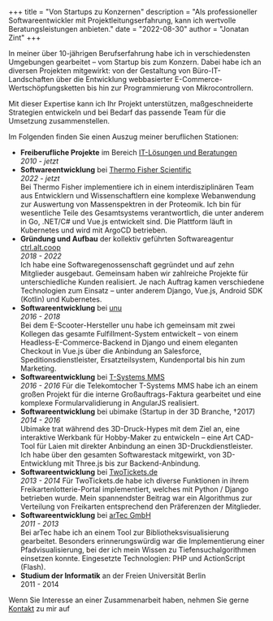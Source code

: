 +++
title = "Von Startups zu Konzernen"
description = "Als professioneller Softwareentwickler mit Projektleitungserfahrung, kann ich wertvolle Beratungsleistungen anbieten."
date = "2022-08-30"
author = "Jonatan Zint"
+++

In meiner über 10-jährigen Berufserfahrung habe ich in verschiedensten Umgebungen gearbeitet – vom Startup bis zum Konzern. 
Dabei habe ich an diversen Projekten mitgewirkt: von der Gestaltung von Büro-IT-Landschaften über die Entwicklung webbasierter E-Commerce-Wertschöpfungsketten bis hin zur Programmierung von Mikrocontrollern.

Mit dieser Expertise kann ich Ihr Projekt unterstützen, maßgeschneiderte Strategien entwickeln und bei Bedarf das passende Team für die Umsetzung zusammenstellen.

Im Folgenden finden Sie einen Auszug meiner beruflichen Stationen:

* **Freiberufliche Projekte** im Bereich [IT-Lösungen und Beratungen](/services)  
  *2010 - jetzt*
* **Softwareentwicklung** bei [Thermo Fisher Scientific](https://www.thermofisher.com/de/de/home.html)  
  *2022 - jetzt*  
  Bei Thermo Fisher implementiere ich in einem interdisziplinären Team aus Entwicklern und Wissenschaftlern eine komplexe Webanwendung zur Auswertung von Massenspektren in der Proteomik. Ich bin für wesentliche Teile des Gesamtsystems verantwortlich, die unter anderem in Go, .NET/C# und Vue.js entwickelt sind. Die Plattform läuft in Kubernetes und wird mit ArgoCD betrieben.
* **Gründung und Aufbau** der kollektiv geführten Softwareagentur [ctrl.alt.coop](https://ctrl.alt.coop)  
  *2018 - 2022*  
  Ich habe eine Softwaregenossenschaft gegründet und auf zehn Mitglieder ausgebaut. Gemeinsam haben wir zahlreiche Projekte für unterschiedliche Kunden realisiert. Je nach Auftrag kamen verschiedene Technologien zum Einsatz – unter anderem Django, Vue.js, Android SDK (Kotlin) und Kubernetes.
* **Softwareentwicklung** bei [unu](https://unumotors.com/)  
  *2016 - 2018*  
  Bei dem E-Scooter-Hersteller unu habe ich gemeinsam mit zwei Kollegen das gesamte Fulfillment-System entwickelt – von einem Headless-E-Commerce-Backend in Django und einem eleganten Checkout in Vue.js über die Anbindung an Salesforce, Speditionsdienstleister, Ersatzteilsystem, Kundenportal bis hin zum Marketing.
* **Softwareentwicklung** bei [T-Systems MMS](https://www.t-systems-mms.com/)  
  *2016 - 2016*
  Für die Telekomtocher T-Systems MMS habe ich an einem großen Projekt für die interne Großauftrags-Faktura gearbeitet und eine komplexe Formularvalidierung in AngularJS realisiert.
* **Softwareentwicklung** bei ubimake (Startup in der 3D Branche, †2017)  
  *2014 - 2016*  
  Ubimake trat während des 3D-Druck-Hypes mit dem Ziel an, eine interaktive Werkbank für Hobby-Maker zu entwickeln – eine Art CAD-Tool für Laien mit direkter Anbindung an einen 3D-Druckdienstleister. Ich habe über den gesamten Softwarestack mitgewirkt, von 3D-Entwicklung mit Three.js bis zur Backend-Anbindung.
* **Softwareentwicklung** bei [TwoTickets.de](https://www.twotickets.de/)  
  *2013 - 2014*
  Für TwoTickets.de habe ich diverse Funktionen in ihrem Freikartenlotterie-Portal implementiert, welches mit Python / Django betrieben wurde. Mein spannendster Beitrag war ein Algorithmus zur Verteilung von Freikarten entsprechend den Präferenzen der Mitglieder.
* **Softwareentwicklung** bei [arTec GmbH](https://artec-berlin.de/)  
  *2011 - 2013*  
  Bei arTec habe ich an einem Tool zur Bibliotheksvisualisierung gearbeitet. Besonders erinnerungswürdig war die Implementierung einer Pfadvisualisierung, bei der ich mein Wissen zu Tiefensuchalgorithmen einsetzen konnte. Eingesetzte Technologien: PHP und ActionScript (Flash).
* **Studium der Informatik** an der Freien Universität Berlin  
  2011 - 2014

Wenn Sie Interesse an einer Zusammenarbeit haben, nehmen Sie gerne [Kontakt](/contact) zu mir auf